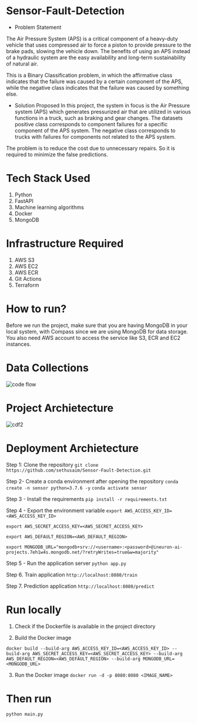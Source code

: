 # Sensor-Fault-Detection

- Problem Statement

The Air Pressure System (APS) is a critical component of a heavy-duty vehicle that uses compressed air to force a piston to provide pressure to the brake pads, slowing the vehicle down. The benefits of using an APS instead of a hydraulic system are the easy availability and long-term sustainability of natural air.

This is a Binary Classification problem, in which the affirmative class indicates that the failure was caused by a certain component of the APS, while the negative class indicates that the failure was caused by something else.

- Solution Proposed
In this project, the system in focus is the Air Pressure system (APS) which generates pressurized air that are utilized in various functions in a truck, such as braking and gear changes. The datasets positive class corresponds to component failures for a specific component of the APS system. The negative class corresponds to trucks with failures for components not related to the APS system.

The problem is to reduce the cost due to unnecessary repairs. So it is required to minimize the false predictions.

# Tech Stack Used

1. Python
2. FastAPI
3. Machine learning algorithms
4. Docker
5. MongoDB

# Infrastructure Required

1. AWS S3
2. AWS EC2
3. AWS ECR
4. Git Actions
5. Terraform

# How to run?

Before we run the project, make sure that you are having MongoDB in your local system, with Compass since we are using MongoDB for data storage. You also need AWS account to access the service like S3, ECR and EC2 instances.

# Data Collections

![code flow](https://user-images.githubusercontent.com/97364202/208833054-b7493cf5-3a67-4122-8d00-613246d1f77d.png)

# Project Archietecture

![cdf2](https://user-images.githubusercontent.com/97364202/208833440-516c7216-cee8-47c3-a58d-39012295b428.png)

# Deployment Archietecture



Step 1: Clone the repository
```git clone https://github.com/sethusaim/Sensor-Fault-Detection.git```

Step 2- Create a conda environment after opening the repository
```conda create -n sensor python=3.7.6 -y```
```conda activate sensor```

Step 3 - Install the requirements
```pip install -r requirements.txt```

Step 4 - Export the environment variable
```export AWS_ACCESS_KEY_ID=<AWS_ACCESS_KEY_ID>```

```export AWS_SECRET_ACCESS_KEY=<AWS_SECRET_ACCESS_KEY>```

```export AWS_DEFAULT_REGION=<AWS_DEFAULT_REGION>```

```export MONGODB_URL="mongodb+srv://<username>:<password>@ineuron-ai-projects.7eh1w4s.mongodb.net/?retryWrites=true&w=majority"```

Step 5 - Run the application server
```python app.py```

Step 6. Train application
```http://localhost:8080/train```

Step 7. Prediction application
```http://localhost:8080/predict```

# Run locally
1. Check if the Dockerfile is available in the project directory

2. Build the Docker image

```docker build --build-arg AWS_ACCESS_KEY_ID=<AWS_ACCESS_KEY_ID> --build-arg AWS_SECRET_ACCESS_KEY=<AWS_SECRET_ACCESS_KEY> --build-arg AWS_DEFAULT_REGION=<AWS_DEFAULT_REGION> --build-arg MONGODB_URL=<MONGODB_URL>``` 

3. Run the Docker image
```docker run -d -p 8080:8080 <IMAGE_NAME>```

# Then run
```python main.py```
